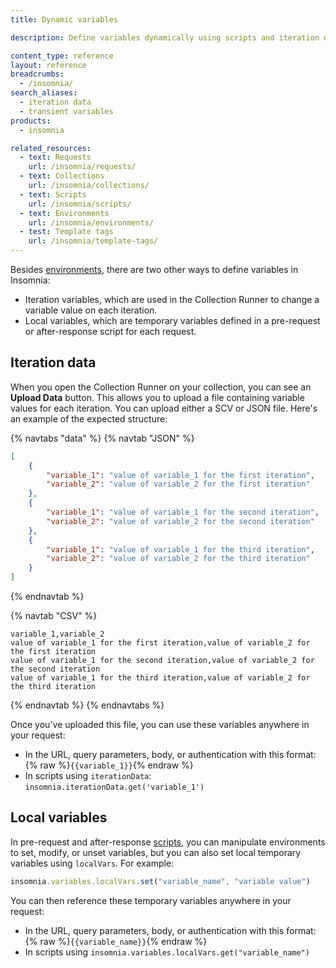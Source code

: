 ```yaml
---
title: Dynamic variables

description: Define variables dynamically using scripts and iteration data.

content_type: reference
layout: reference
breadcrumbs: 
  - /insomnia/
search_aliases:
  - iteration data
  - transient variables
products:
  - insomnia

related_resources:
  - text: Requests
    url: /insomnia/requests/
  - text: Collections
    url: /insomnia/collections/
  - text: Scripts
    url: /insomnia/scripts/
  - text: Environments
    url: /insomnia/environments/
  - test: Template tags
    url: /insomnia/template-tags/
---
```


Besides [environments](/insomnia/environments/), there are two other ways to define variables in Insomnia:
* Iteration variables, which are used in the Collection Runner to change a variable value on each iteration.
* Local variables, which are temporary variables defined in a pre-request or after-response script for each request.

## Iteration data

When you open the Collection Runner on your collection, you can see an **Upload Data** button. This allows you to upload a file containing variable values for each iteration. You can upload either a SCV or JSON file. Here's an example of the expected structure:

{% navtabs "data" %}
{% navtab "JSON" %}
```json
[
    {
        "variable_1": "value of variable_1 for the first iteration",
        "variable_2": "value of variable_2 for the first iteration"
    },
    {
        "variable_1": "value of variable_1 for the second iteration",
        "variable_2": "value of variable_2 for the second iteration"
    },
    {
        "variable_1": "value of variable_1 for the third iteration",
        "variable_2": "value of variable_2 for the third iteration"
    }
]
```
{% endnavtab %}

{% navtab "CSV" %}
```
variable_1,variable_2
value of variable_1 for the first iteration,value of variable_2 for the first iteration
value of variable_1 for the second iteration,value of variable_2 for the second iteration
value of variable_1 for the third iteration,value of variable_2 for the third iteration
```
{% endnavtab %}
{% endnavtabs %}

Once you've uploaded this file, you can use these variables anywhere in your request:
* In the URL, query parameters, body, or authentication with this format: {% raw %}`{{variable_1}}`{% endraw %}
* In scripts using `iterationData`: `insomnia.iterationData.get('variable_1')`

## Local variables

In pre-request and after-response [scripts](/insomnia/scripts/), you can manipulate environments to set, modify, or unset variables, but you can also set local temporary variables using `localVars`. For example:

```js
insomnia.variables.localVars.set("variable_name", "variable value")
```

You can then reference these temporary variables anywhere in your request:
* In the URL, query parameters, body, or authentication with this format: {% raw %}`{{variable_name}}`{% endraw %}
* In scripts using `insomnia.variables.localVars.get("variable_name")`

